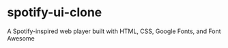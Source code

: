 # spotify-ui-clone
A Spotify-inspired web player built with HTML, CSS, Google Fonts, and Font Awesome
